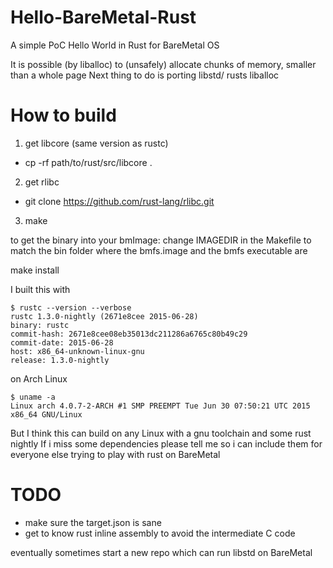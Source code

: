 # Hello-BareMetal-Rust
A simple PoC Hello World in Rust for BareMetal OS

It is possible (by liballoc) to (unsafely) allocate chunks of memory, smaller than a whole page
Next thing to do is porting libstd/ rusts liballoc

# How to build
1. get libcore (same version as rustc)
  - cp -rf path/to/rust/src/libcore .
2. get rlibc
  - git clone https://github.com/rust-lang/rlibc.git
3. make

to get the binary into your bmImage:
change IMAGEDIR in the Makefile to match the bin folder where the bmfs.image and the bmfs executable are

make install


I built this with

    $ rustc --version --verbose
    rustc 1.3.0-nightly (2671e8cee 2015-06-28)
    binary: rustc
    commit-hash: 2671e8cee08eb35013dc211286a6765c80b49c29
    commit-date: 2015-06-28
    host: x86_64-unknown-linux-gnu
    release: 1.3.0-nightly

on Arch Linux

    $ uname -a
    Linux arch 4.0.7-2-ARCH #1 SMP PREEMPT Tue Jun 30 07:50:21 UTC 2015 x86_64 GNU/Linux

But I think this can build on any Linux with a gnu toolchain and some rust nightly
If i miss some dependencies please tell me so i can include them for everyone else trying to play with rust on BareMetal


# TODO
- make sure the target.json is sane
- get to know rust inline assembly to avoid the intermediate C code

eventually sometimes
start a new repo which can run libstd on BareMetal
